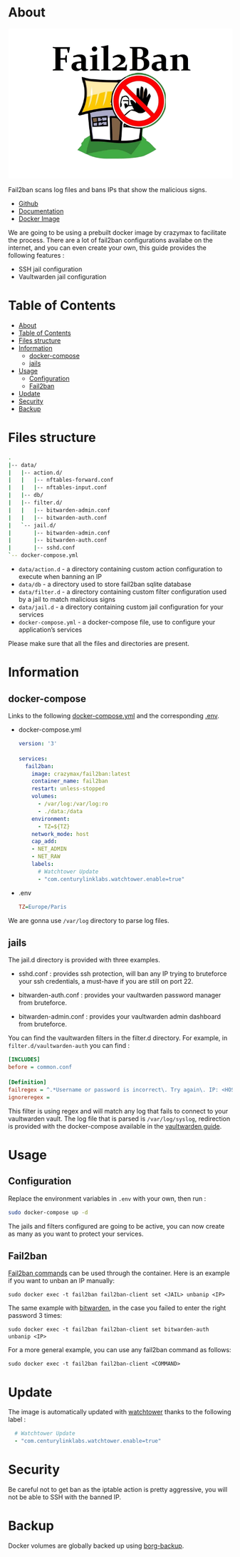 # About

<p align="center">
<img src="../_utilities/fail2ban.png" alt="Fail2ban" title="fail2ban" />
</p>

Fail2ban scans log files and bans IPs that show the malicious signs.

* [Github](https://github.com/fail2ban/fail2ban)
* [Documentation](http://www.fail2ban.org/wiki/index.php/Fail2Ban)
* [Docker Image](https://github.com/crazy-max/docker-fail2ban)

We are going to be using a prebuilt docker image by crazymax to facilitate the process.
There are a lot of fail2ban configurations availabe on the internet, and you can even create your own, this guide provides the following features :

- SSH jail configuration
- Vaultwarden jail configuration 

# Table of Contents

<!-- TOC -->

- [About](#about)
- [Table of Contents](#table-of-contents)
- [Files structure](#files-structure)
- [Information](#information)
    - [docker-compose](#docker-compose)
    - [jails](#jails)
- [Usage](#usage)
    - [Configuration](#configuration)
    - [Fail2ban](#fail2ban)
- [Update](#update)
- [Security](#security)
- [Backup](#backup)

<!-- /TOC -->

# Files structure 
```bash
.
|-- data/
|   |-- action.d/
|   |   |-- nftables-forward.conf
|   |   |-- nftables-input.conf
|   |-- db/
|   |-- filter.d/
|   |   |-- bitwarden-admin.conf
|   |   |-- bitwarden-auth.conf
|   `-- jail.d/
|       |-- bitwarden-admin.conf
|       |-- bitwarden-auth.conf
|       |-- sshd.conf
`-- docker-compose.yml
```

- `data/action.d` - a directory containing custom action configuration to execute when banning an IP
- `data/db` - a directory used to store fail2ban sqlite database
- `data/filter.d` - a directory containing custom filter configuration used by a jail to match malicious signs
- `data/jail.d` - a directory containing custom jail configuration for your services
- `docker-compose.yml` - a docker-compose file, use to configure your application’s services

Please make sure that all the files and directories are present.


# Information

## docker-compose
Links to the following [docker-compose.yml](docker-compose.yml) and the corresponding [.env](.env).

* docker-compose.yml
  ```yaml
  version: '3'

  services:
    fail2ban:
      image: crazymax/fail2ban:latest
      container_name: fail2ban
      restart: unless-stopped
      volumes:
        - /var/log:/var/log:ro
        - ./data:/data
      environment:
        - TZ=${TZ}
      network_mode: host
      cap_add:
      - NET_ADMIN
      - NET_RAW
      labels:
        # Watchtower Update
        - "com.centurylinklabs.watchtower.enable=true"
  ```
* .env
  ```ini
  TZ=Europe/Paris
  ```

We are gonna use `/var/log` directory to parse log files.

## jails

The jail.d directory is provided with three examples.

- sshd.conf : provides ssh protection, will ban any IP trying to bruteforce your ssh credentials, a must-have if you are still on port 22.

- bitwarden-auth.conf : provides your vaultwarden password manager from bruteforce. 

- bitwarden-admin.conf : provides your vaultwarden admin dashboard from bruteforce. 

You can find the vaultwarden filters in the filter.d directory. For example, in `filter.d/vaultwarden-auth` you can find :

```ini
[INCLUDES]
before = common.conf

[Definition]
failregex = ^.*Username or password is incorrect\. Try again\. IP: <HOST>\. Username:.*$
ignoreregex =
```

This filter is using regex and will match any log that fails to connect to your vaultwarden vault. The log file that is parsed is `/var/log/syslog`, redirection is provided with the docker-compose available in the [vaultwarden guide](../vaultwarden).

# Usage

## Configuration

Replace the environment variables in `.env` with your own, then run :

```bash
sudo docker-compose up -d
```

The jails and filters configured are going to be active, you can now create as many as you want to protect your services.

## Fail2ban

[Fail2ban commands](http://www.fail2ban.org/wiki/index.php/Commands) can be used through the container. 
Here is an example if you want to unban an IP manually:

```
sudo docker exec -t fail2ban fail2ban-client set <JAIL> unbanip <IP>
```

The same example with [bitwarden](../vaultwarden), in the case you failed to enter the right password 3 times:
```
sudo docker exec -t fail2ban fail2ban-client set bitwarden-auth unbanip <IP>
```

For a more general example, you can use any fail2ban command as follows:
```
sudo docker exec -t fail2ban fail2ban-client <COMMAND>
```

# Update

The image is automatically updated with [watchtower](../watchtower) thanks to the following label :

```yaml
  # Watchtower Update
  - "com.centurylinklabs.watchtower.enable=true"
```

# Security

Be careful not to get ban as the iptable action is pretty aggressive, you will not be able to SSH with the banned IP.

# Backup

Docker volumes are globally backed up using [borg-backup](../borg-backup). 